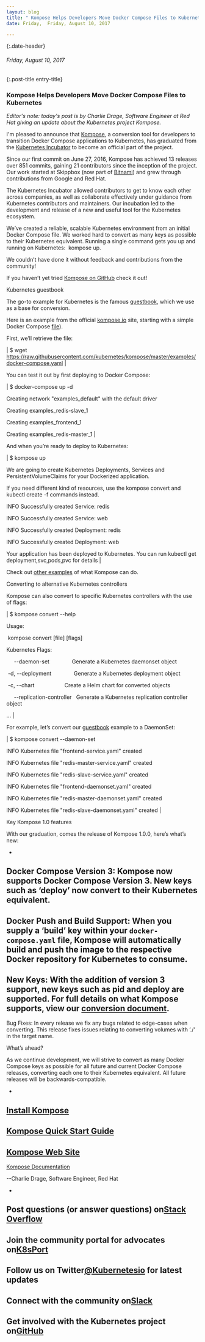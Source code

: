 ```yaml
---
layout: blog
title: " Kompose Helps Developers Move Docker Compose Files to Kubernetes " 
date: Friday,  Friday, August 10, 2017 

---
```

{:.date-header}
###### Friday, August 10, 2017 

{:.post-title entry-title}
### Kompose Helps Developers Move Docker Compose Files to Kubernetes 

_Editor's note: today's post is by Charlie Drage, Software Engineer at Red Hat giving an update about the Kubernetes project Kompose.&nbsp;_  
  
I'm pleased to announce that [Kompose](https://github.com/kubernetes/kompose), a conversion tool for developers to transition Docker Compose applications to Kubernetes, has graduated from the [Kubernetes Incubator](https://github.com/kubernetes/community/blob/master/incubator.md) to become an official part of the project.   
  
Since our first commit on June 27, 2016, Kompose has achieved 13 releases over 851 commits, gaining 21 contributors since the inception of the project. Our work started at Skippbox (now part of [Bitnami](https://bitnami.com/)) and grew through contributions from Google and Red Hat.  
  
The Kubernetes Incubator allowed contributors to get to know each other across companies, as well as collaborate effectively under guidance from Kubernetes contributors and maintainers. Our incubation led to the development and release of a new and useful tool for the Kubernetes ecosystem.  
  
We’ve created a reliable, scalable Kubernetes environment from an initial Docker Compose file. We worked hard to convert as many keys as possible to their Kubernetes equivalent. Running a single command gets you up and running on Kubernetes: &nbsp;kompose up.  
  
We couldn’t have done it without feedback and contributions from the community!  
  
If you haven’t yet tried [Kompose on GitHub](https://github.com/kubernetes/kompose) check it out!
  
  

Kubernetes guestbook  
  
The go-to example for Kubernetes is the famous [guestbook](https://github.com/kubernetes/examples/blob/master/guestbook), which we use as a base for conversion.

  
Here is an example from the official [kompose.io](https://kompose.io/) site, starting with a simple Docker Compose [file](https://raw.githubusercontent.com/kubernetes/kompose/master/examples/docker-compose.yaml)).  
  
First, we’ll retrieve the file:  
  

| 
$ wget https://raw.githubusercontent.com/kubernetes/kompose/master/examples/docker-compose.yaml
 |

You can test it out by first deploying to Docker Compose:  

  

| 
$ docker-compose up -d

Creating network "examples\_default" with the default driver

Creating examples\_redis-slave\_1

Creating examples\_frontend\_1

Creating examples\_redis-master\_1
 |

And when you’re ready to deploy to Kubernetes:  

  

| 
$ kompose up
  

We are going to create Kubernetes Deployments, Services and PersistentVolumeClaims for your Dockerized application. 
  

If you need different kind of resources, use the kompose convert and kubectl create -f commands instead. 
  

INFO Successfully created Service: redis &nbsp;&nbsp;&nbsp;&nbsp;&nbsp;&nbsp;&nbsp;&nbsp;&nbsp;

INFO Successfully created Service: web &nbsp;&nbsp;&nbsp;&nbsp;&nbsp;&nbsp;&nbsp;&nbsp;&nbsp;&nbsp;&nbsp;

INFO Successfully created Deployment: redis &nbsp;&nbsp;&nbsp;&nbsp;&nbsp;&nbsp;

INFO Successfully created Deployment: web &nbsp;&nbsp;&nbsp;&nbsp;&nbsp;&nbsp;&nbsp;&nbsp;
  

Your application has been deployed to Kubernetes. You can run kubectl get deployment,svc,pods,pvc for details
 |

Check out [other examples](https://github.com/kubernetes/kompose/tree/master/examples) of what Kompose can do.  

Converting to alternative Kubernetes controllers  
  
Kompose can also convert to specific Kubernetes controllers with the use of flags:

| 
$ kompose convert --help  

Usage:

 &nbsp;kompose convert [file] [flags]
  

Kubernetes Flags:

 &nbsp;&nbsp;&nbsp;&nbsp;&nbsp;--daemon-set &nbsp;&nbsp;&nbsp;&nbsp;&nbsp;&nbsp;&nbsp;&nbsp;&nbsp;&nbsp;&nbsp;&nbsp;&nbsp;&nbsp;Generate a Kubernetes daemonset object

 &nbsp;-d, --deployment &nbsp;&nbsp;&nbsp;&nbsp;&nbsp;&nbsp;&nbsp;&nbsp;&nbsp;&nbsp;&nbsp;&nbsp;&nbsp;&nbsp;Generate a Kubernetes deployment object

 &nbsp;-c, --chart &nbsp;&nbsp;&nbsp;&nbsp;&nbsp;&nbsp;&nbsp;&nbsp;&nbsp;&nbsp;&nbsp;&nbsp;&nbsp;&nbsp;&nbsp;&nbsp;&nbsp;&nbsp;&nbsp;Create a Helm chart for converted objects

 &nbsp;&nbsp;&nbsp;&nbsp;&nbsp;--replication-controller &nbsp;&nbsp;Generate a Kubernetes replication controller object

…
 |

For example, let’s convert our [guestbook](https://github.com/kubernetes/examples/blob/master/guestbook) example to a DaemonSet:  

  

| 
$ kompose convert --daemon-set

INFO Kubernetes file "frontend-service.yaml" created 

INFO Kubernetes file "redis-master-service.yaml" created 

INFO Kubernetes file "redis-slave-service.yaml" created 

INFO Kubernetes file "frontend-daemonset.yaml" created 

INFO Kubernetes file "redis-master-daemonset.yaml" created 

INFO Kubernetes file "redis-slave-daemonset.yaml" created
 |

Key Kompose 1.0 features   
  
With our graduation, comes the release of Kompose 1.0.0, here’s what’s new: 

 

- 
Docker Compose Version 3: Kompose now supports Docker Compose Version 3. New keys such as ‘deploy’ now convert to their Kubernetes equivalent.
- 
Docker Push and Build Support: When you supply a ‘build’ key within your `docker-compose.yaml` file, Kompose will automatically build and push the image to the respective Docker repository for Kubernetes to consume.
- 
New Keys: With the addition of version 3 support, new keys such as pid and deploy are supported. For full details on what Kompose supports, view our [conversion document](http://kompose.io/conversion/).
- 
Bug Fixes: In every release we fix any bugs related to edge-cases when converting. This release fixes issues relating to converting volumes with ‘./’ in the target name.

 

What’s ahead?  
  
As we continue development, we will strive to convert as many Docker Compose keys as possible for all future and current Docker Compose releases, converting each one to their Kubernetes equivalent. All future releases will be backwards-compatible.  
  

- 
[Install Kompose](https://github.com/kubernetes/kompose/blob/master/docs/installation.md)
- 
[Kompose Quick Start Guide](https://github.com/kubernetes/kompose/blob/master/docs/installation.md)
- 
[Kompose Web Site](http://kompose.io/)
- 
[Kompose Documentation](https://github.com/kubernetes/kompose/tree/master/docs)
  
  

--Charlie Drage, Software Engineer, Red Hat
  

- 
Post questions (or answer questions) on[Stack Overflow](http://stackoverflow.com/questions/tagged/kubernetes)
- 
Join the community portal for advocates on[K8sPort](http://k8sport.org/)
- 
Follow us on Twitter[@Kubernetesio](https://twitter.com/kubernetesio) for latest updates
- 
Connect with the community on[Slack](http://slack.k8s.io/)
- 
Get involved with the Kubernetes project on[GitHub](https://github.com/kubernetes/kubernetes)
-   
